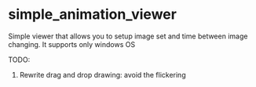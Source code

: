 # simple_animation_viewer
Simple viewer that allows you to setup image set and time between image changing. It supports only windows OS

TODO:
1. Rewrite drag and drop drawing: avoid the flickering

